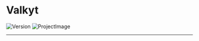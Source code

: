 # Valkyt

![Version](https://img.shields.io/badge/version-0.0.5-green.svg?cacheSeconds=2592000)
![ProjectImage](https://github.com/ryyos/ryyos/blob/main/images/erine/erine1.jpg?raw=true)

---
